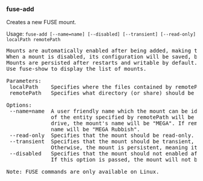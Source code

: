 ### fuse-add
Creates a new FUSE mount.

Usage: `fuse-add [--name=name] [--disabled] [--transient] [--read-only] localPath remotePath`
<pre>
Mounts are automatically enabled after being added, making the chosen MEGA folder accessible within the local filesystem.
When a mount is disabled, its configuration will be saved, but the cloud folder will not be mounted locally (see fuse-disable).
Mounts are persisted after restarts and writable by default. You may change these and other options of a FUSE mount with fuse-config.
Use fuse-show to display the list of mounts.

Parameters:
 localPath    Specifies where the files contained by remotePath should be visible on the local filesystem.
 remotePath   Specifies what directory (or share) should be exposed on the local filesystem.

Options:
 --name=name  A user friendly name which the mount can be identified by. If not provided, the display name
              of the entity specified by remotePath will be used. If remotePath specifies the entire cloud
              drive, the mount's name will be "MEGA". If remotePath specifies the rubbish bin, the mount's
              name will be "MEGA Rubbish".
 --read-only  Specifies that the mount should be read-only. Otherwise, the mount is writable.
 --transient  Specifies that the mount should be transient, meaning it will be lost on restart.
              Otherwise, the mount is persistent, meaning it will remain across on restarts.
 --disabled   Specifies that the mount should not enabled after being added, and must be enabled manually. See fuse-enable.
              If this option is passed, the mount will not be automatically enabled at startup.

Note: FUSE commands are only available on Linux.
</pre>
